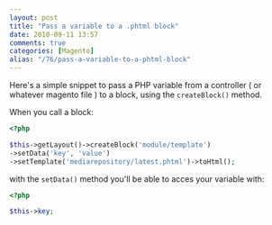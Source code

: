 ```yaml
---
layout: post
title: "Pass a variable to a .phtml block"
date: 2010-09-11 13:57
comments: true
categories: [Magento]
alias: "/76/pass-a-variable-to-a-phtml-block"
---
```


Here's a simple snippet to pass a PHP variable from a controller ( or whatever magento file ) to a block, using the `createBlock()` method.
<!-- more -->

When you call a block:

``` php
<?php

$this->getLayout()->createBlock('module/template')
->setData('key', 'value')
->setTemplate('mediarepository/latest.phtml')->toHtml();
```

with the `setData()` method you'll be able to acces your variable with:

``` php
<?php

$this->key;
```
